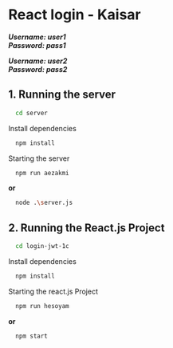 # React login - Kaisar
***Username: user1***   
***Password: pass1***

***Username: user2***  
***Password: pass2***

## 1. Running the server 

```bash
  cd server
```

Install dependencies

```bash
  npm install
```

Starting the server

```bash
  npm run aezakmi
```
**or**
```bash
  node .\server.js
```

## 2. Running the React.js Project 

```bash
  cd login-jwt-1c
```

Install dependencies

```bash
  npm install
```

Starting the react.js Project

```bash
  npm run hesoyam
```
**or**
```bash
  npm start
```

